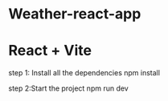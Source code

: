 # Weather-react-app

# React + Vite

step 1: Install all the dependencies
npm install

step 2:Start the project
npm run dev
